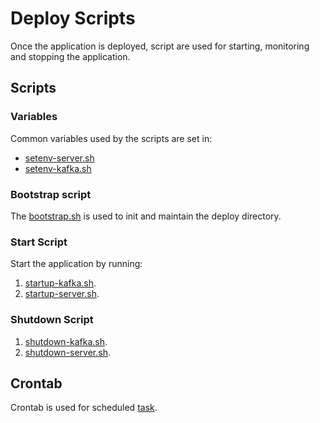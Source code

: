 # Deploy Scripts

Once the application is deployed, script are used for starting, monitoring and stopping the application.

## Scripts

### Variables

Common variables used by the scripts are set in:

* [setenv-server.sh](../bitstamp-consumer-deploy/src/main/java/com/herron/bitstamp/consumer/deploy/scripts/setenv-server.sh)
* [setenv-kafka.sh](../bitstamp-consumer-deploy/src/main/java/com/herron/bitstamp/consumer/deploy/scripts/setenv-kafka.sh)

### Bootstrap script

The [bootstrap.sh](../bitstamp-consumer-deploy/src/main/java/com/herron/bitstamp/consumer/deploy/scripts/bootstrap.sh)
is used to init and maintain the deploy directory.

### Start Script

Start the application by running:

1. [startup-kafka.sh](../bitstamp-consumer-deploy/src/main/java/com/herron/bitstamp/consumer/deploy/scripts/startup-kafka.sh).
2. [startup-server.sh](../bitstamp-consumer-deploy/src/main/java/com/herron/bitstamp/consumer/deploy/scripts/startup-server.sh).

### Shutdown Script

1. [shutdown-kafka.sh](../bitstamp-consumer-deploy/src/main/java/com/herron/bitstamp/consumer/deploy/scripts/shutdown-kafka.sh).
2. [shutdown-server.sh](../bitstamp-consumer-deploy/src/main/java/com/herron/bitstamp/consumer/deploy/scripts/shutdown-server.sh).

## Crontab

Crontab is used for
scheduled [task](../bitstamp-consumer-deploy/src/main/java/com/herron/bitstamp/consumer/deploy/cron/bitstamp-consumer.crontab).
